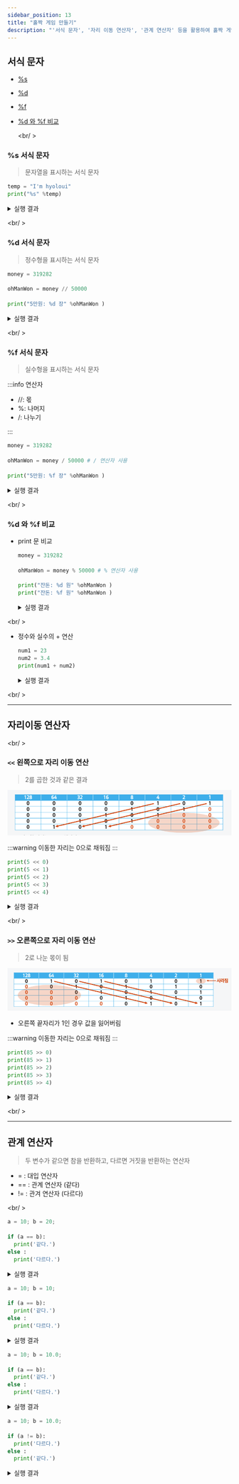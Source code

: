 ```yaml
---
sidebar_position: 13
title: "홀짝 게임 만들기"
description: "'서식 문자', '자리 이동 연산자', '관계 연산자' 등을 활용하여 홀짝 게임을 만들어 봅니다"
---
```


## 서식 문자

- [%s](#s-서식-문자)
- [%d](#d-서식-문자)
- [%f](#f-서식-문자)
- [%d 와 %f 비교](#d-와-f-비교)

  <br/ >

### %s 서식 문자

> 문자열을 표시하는 서식 문자

```py
temp = "I'm hyoloui"
print("%s" %temp)
```

<details>
<summary>실행 결과</summary>
```bash
I'm hyoloui
```
</details>

<br/ >

### %d 서식 문자

> 정수형을 표시하는 서식 문자

```py
money = 319282

ohManWon = money // 50000

print("5만원: %d 장" %ohManWon )
```

<details>
<summary>실행 결과</summary>
```bash
5만원: 6 장
```
</details>

<br/ >

### %f 서식 문자

> 실수형을 표시하는 서식 문자

:::info 연산자

- //: 몫
- %: 나머지
- /: 나누기

:::

```py
money = 319282

ohManWon = money / 50000 # / 연산자 사용

print("5만원: %f 장" %ohManWon )
```

<details>
<summary>실행 결과</summary>
```bash
5만원: 6.385640 장
```
</details>

<br/ >

### %d 와 %f 비교

- print 문 비교

  ```py
  money = 319282

  ohManWon = money % 50000 # % 연산자 사용

  print("잔돈: %d 원" %ohManWon )
  print("잔돈: %f 원" %ohManWon )
  ```

  <details>
  <summary>실행 결과</summary>
  ```bash
  잔돈: 19282 원
  잔돈: 19282.000000 원
  ```
  </details>

<br/ >

- 정수와 실수의 + 연산

  ```py
  num1 = 23
  num2 = 3.4
  print(num1 + num2)
  ```

  <details>
  <summary>실행 결과</summary>
  ```bash
  26.4
  ```
  </details>

<br/ >

---

## 자리이동 연산자

<br/ >

### `<<` 왼쪽으로 자리 이동 연산

> 2를 곱한 것과 같은 결과

![left_move](./img//LEFT_MOVE.png)

:::warning
이동한 자리는 0으로 채워짐
:::

```py
print(5 << 0)
print(5 << 1)
print(5 << 2)
print(5 << 3)
print(5 << 4)
```

<details>
<summary>실행 결과</summary>
```bash
5
10
20
40
80
```
</details>

<br/ >

### `>>` 오른쪽으로 자리 이동 연산

> 2로 나눈 몫이 됨

![right_move](./img/RIGHT_MOVE.png)

- 오른쪽 끝자리가 1인 경우 값을 잃어버림

:::warning
이동한 자리는 0으로 채워짐
:::

```py
print(85 >> 0)
print(85 >> 1)
print(85 >> 2)
print(85 >> 3)
print(85 >> 4)
```

<details>
<summary>실행 결과</summary>
```bash
85
42
21
10
5
```
</details>

<br/ >

---

## 관계 연산자

> 두 변수가 같으면 참을 반환하고, 다르면 거짓을 반환하는 연산자

- = : 대입 연산자
- == : 관계 연산자 (같다)
- != : 관겨 연산자 (다르다)

<br/ >

```py
a = 10; b = 20;

if (a == b):
  print('같다.')
else :
  print('다르다.')
```

<details>
<summary>실행 결과</summary>
```bash
다르다.
```
</details>

```py
a = 10; b = 10;

if (a == b):
  print('같다.')
else :
  print('다르다.')
```

<details>
<summary>실행 결과</summary>
```bash
같다.
```
</details>

```py
a = 10; b = 10.0;

if (a == b):
  print('같다.')
else :
  print('다르다.')
```

<details>
<summary>실행 결과</summary>
```bash
같다.
```
</details>

```py
a = 10; b = 10.0;

if (a != b):
  print('다르다.')
else :
  print('같다.')
```

<details>
<summary>실행 결과</summary>
```bash
다르다.
```
</details>
